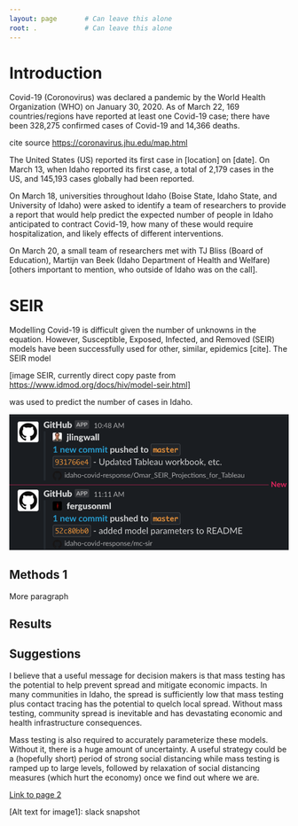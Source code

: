 ```yaml
---
layout: page       # Can leave this alone
root: .            # Can leave this alone
---
```

[//]: # (This is a comment that won't be rendered at github.io)
[//]: # (MD Cheat sheet: https://www.markdownguide.org/cheat-sheet/)
    
# Introduction

Covid-19 (Coronovirus) was declared a pandemic by the World Health Organization (WHO) on January 30, 2020. As of March 22, 169 countries/regions have reported at least one Covid-19 case; there have been 328,275 confirmed cases of Covid-19 and 14,366 deaths. 

cite source https://coronavirus.jhu.edu/map.html

The United States (US) reported its first case in [location] on [date]. On March 13, when Idaho reported its first case, a total of 2,179 cases in the US, and 145,193 cases globally had been reported. 

On March 18, universities throughout Idaho (Boise State, Idaho State, and University of Idaho) were asked to identify a team of researchers to provide a report that would help predict the expected number of people in Idaho anticipated to contract Covid-19, how many of these would require hospitalization, and likely effects of different interventions. 

On March 20, a small team of researchers met with TJ Bliss (Board of Education), Martijn van Beek (Idaho Department of Health and Welfare) [others important to mention, who outside of Idaho was on the call].  

# SEIR
Modelling Covid-19 is difficult given the number of unknowns in the equation. However, Susceptible, Exposed, Infected, and Removed (SEIR) models have been successfully used for other, similar, epidemics [cite]. The SEIR model 

[image SEIR, currently direct copy paste from https://www.idmod.org/docs/hiv/model-seir.html] 

was used to predict the number of cases in Idaho.

![SEIR model][image1]

## Methods 1
More paragraph

## Results

## Suggestions

I believe that a useful message for decision makers is that mass testing has the potential to help prevent spread and mitigate economic impacts.  In many communities in Idaho, the spread is sufficiently low that mass testing plus contact tracing has the potential to quelch local spread.  Without mass testing, community spread is inevitable and has devastating economic and health infrastructure consequences.
 
Mass testing is also required to accurately parameterize these models. Without it, there is a huge amount of uncertainty.  A useful strategy could be a (hopefully short) period of strong social distancing while mass testing is ramped up to large levels, followed by relaxation of social distancing measures (which hurt the economy) once we find out where we are.


[Link to page 2](page2)


[//]: # (Links below)
[image1]: ./fig/slack1.png
[Alt text for image1]: slack snapshot


